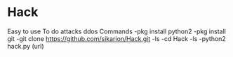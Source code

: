 # Hack
Easy to use 
To do attacks ddos
Commands
-pkg install python2
-pkg install git
-git clone https://github.com/sikarion/Hack.git
-ls
-cd Hack
-ls
-python2 hack.py (url)

